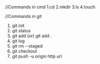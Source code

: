 //Commands in cmd
1.cd
2.mkdir
3.ls
4.touch

//Commands in git
1. git init
2. git status
3. git add <filename> (or) git add .
4. git log
5. git rm --staged <file name>
6. git checkout <id name>
7. git push -u origin http url

